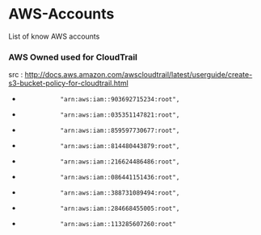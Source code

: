 # AWS-Accounts
List of know AWS accounts

### AWS Owned used for CloudTrail
src : http://docs.aws.amazon.com/awscloudtrail/latest/userguide/create-s3-bucket-policy-for-cloudtrail.html
*                "arn:aws:iam::903692715234:root",
*                "arn:aws:iam::035351147821:root",
*                "arn:aws:iam::859597730677:root",
*                "arn:aws:iam::814480443879:root",
*                "arn:aws:iam::216624486486:root",
*                "arn:aws:iam::086441151436:root",
*                "arn:aws:iam::388731089494:root",
*                "arn:aws:iam::284668455005:root",
*                "arn:aws:iam::113285607260:root"
